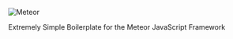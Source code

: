 ![Meteor](https://cask.scotch.io/2015/05/meteor-logo.png)

Extremely Simple Boilerplate for the Meteor JavaScript Framework


